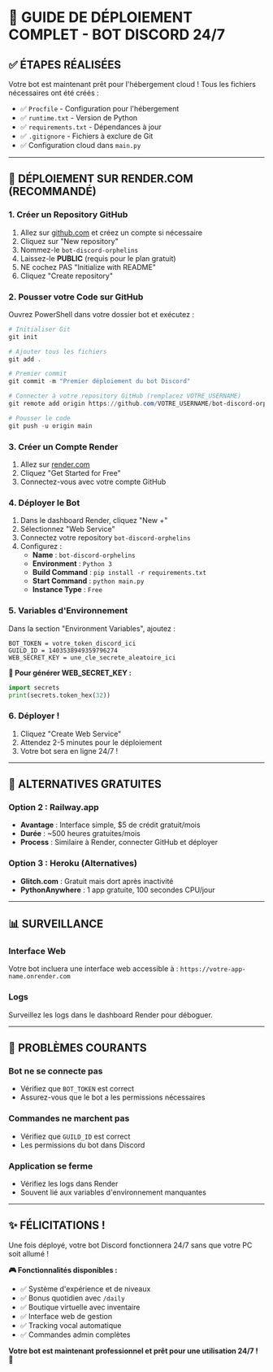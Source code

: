 # 🚀 GUIDE DE DÉPLOIEMENT COMPLET - BOT DISCORD 24/7

## ✅ ÉTAPES RÉALISÉES

Votre bot est maintenant prêt pour l'hébergement cloud ! Tous les fichiers nécessaires ont été créés :

- ✅ `Procfile` - Configuration pour l'hébergement
- ✅ `runtime.txt` - Version de Python 
- ✅ `requirements.txt` - Dépendances à jour
- ✅ `.gitignore` - Fichiers à exclure de Git
- ✅ Configuration cloud dans `main.py`

---

## 🎯 DÉPLOIEMENT SUR RENDER.COM (RECOMMANDÉ)

### 1. Créer un Repository GitHub

1. Allez sur [github.com](https://github.com) et créez un compte si nécessaire
2. Cliquez sur "New repository"
3. Nommez-le `bot-discord-orphelins` 
4. Laissez-le **PUBLIC** (requis pour le plan gratuit)
5. NE cochez PAS "Initialize with README"
6. Cliquez "Create repository"

### 2. Pousser votre Code sur GitHub

Ouvrez PowerShell dans votre dossier bot et exécutez :

```powershell
# Initialiser Git
git init

# Ajouter tous les fichiers
git add .

# Premier commit
git commit -m "Premier déploiement du bot Discord"

# Connecter à votre repository GitHub (remplacez VOTRE_USERNAME)
git remote add origin https://github.com/VOTRE_USERNAME/bot-discord-orphelins.git

# Pousser le code
git push -u origin main
```

### 3. Créer un Compte Render

1. Allez sur [render.com](https://render.com)
2. Cliquez "Get Started for Free"
3. Connectez-vous avec votre compte GitHub

### 4. Déployer le Bot

1. Dans le dashboard Render, cliquez "New +"
2. Sélectionnez "Web Service"
3. Connectez votre repository `bot-discord-orphelins`
4. Configurez :
   - **Name** : `bot-discord-orphelins`
   - **Environment** : `Python 3`
   - **Build Command** : `pip install -r requirements.txt`
   - **Start Command** : `python main.py`
   - **Instance Type** : `Free`

### 5. Variables d'Environnement

Dans la section "Environment Variables", ajoutez :

```
BOT_TOKEN = votre_token_discord_ici
GUILD_ID = 1403538949359796274
WEB_SECRET_KEY = une_cle_secrete_aleatoire_ici
```

**🔑 Pour générer WEB_SECRET_KEY :**
```python
import secrets
print(secrets.token_hex(32))
```

### 6. Déployer !

1. Cliquez "Create Web Service"
2. Attendez 2-5 minutes pour le déploiement
3. Votre bot sera en ligne 24/7 !

---

## 🔧 ALTERNATIVES GRATUITES

### Option 2 : Railway.app
- **Avantage** : Interface simple, $5 de crédit gratuit/mois
- **Durée** : ~500 heures gratuites/mois
- **Process** : Similaire à Render, connecter GitHub et déployer

### Option 3 : Heroku (Alternatives)
- **Glitch.com** : Gratuit mais dort après inactivité
- **PythonAnywhere** : 1 app gratuite, 100 secondes CPU/jour

---

## 📊 SURVEILLANCE

### Interface Web
Votre bot incluera une interface web accessible à :
`https://votre-app-name.onrender.com`

### Logs
Surveillez les logs dans le dashboard Render pour déboguer.

---

## 🚨 PROBLÈMES COURANTS

### Bot ne se connecte pas
- Vérifiez que `BOT_TOKEN` est correct
- Assurez-vous que le bot a les permissions nécessaires

### Commandes ne marchent pas
- Vérifiez que `GUILD_ID` est correct
- Les permissions du bot dans Discord

### Application se ferme
- Vérifiez les logs dans Render
- Souvent lié aux variables d'environnement manquantes

---

## ✨ FÉLICITATIONS !

Une fois déployé, votre bot Discord fonctionnera 24/7 sans que votre PC soit allumé !

**🎮 Fonctionnalités disponibles :**
- ✅ Système d'expérience et de niveaux
- ✅ Bonus quotidien avec `/daily`
- ✅ Boutique virtuelle avec inventaire
- ✅ Interface web de gestion
- ✅ Tracking vocal automatique
- ✅ Commandes admin complètes

**Votre bot est maintenant professionnel et prêt pour une utilisation 24/7 !** 🎉
